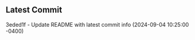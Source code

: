 
## Latest Commit
3eded1f - Update README with latest commit info (2024-09-04 10:25:00 -0400) <Yunxi-Zhou>

